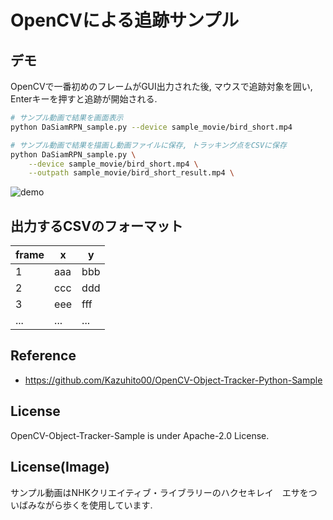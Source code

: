 # OpenCVによる追跡サンプル

## デモ
OpenCVで一番初めのフレームがGUI出力された後, マウスで追跡対象を囲い, Enterキーを押すと追跡が開始される.
```bash
# サンプル動画で結果を画面表示
python DaSiamRPN_sample.py --device sample_movie/bird_short.mp4

# サンプル動画で結果を描画し動画ファイルに保存, トラッキング点をCSVに保存
python DaSiamRPN_sample.py \
    --device sample_movie/bird_short.mp4 \
    --outpath sample_movie/bird_short_result.mp4 \
```
![demo](demo.gif)

## 出力するCSVのフォーマット

| frame | x | y |
| ----- | - | - | 
| 1     | aaa | bbb 
| 2     | ccc | ddd |
| 3     | eee | fff |
| ...   | ... | ... |

## Reference
- https://github.com/Kazuhito00/OpenCV-Object-Tracker-Python-Sample

## License
OpenCV-Object-Tracker-Sample is under Apache-2.0 License.

## License(Image)
サンプル動画はNHKクリエイティブ・ライブラリーのハクセキレイ　エサをついばみながら歩くを使用しています.
